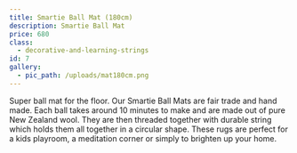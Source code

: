 ```yaml
---
title: Smartie Ball Mat (180cm)
description: Smartie Ball Mat
price: 680
class:
  - decorative-and-learning-strings
id: 7
gallery:
  - pic_path: /uploads/mat180cm.png
---
```



Super ball mat for the floor. Our Smartie Ball Mats are fair trade and hand made. Each ball takes around 10 minutes to make and are made out of pure New Zealand wool. They are then threaded together with durable string which holds them all together in a circular shape. These rugs are perfect for a kids playroom, a meditation corner or simply to brighten up your home.